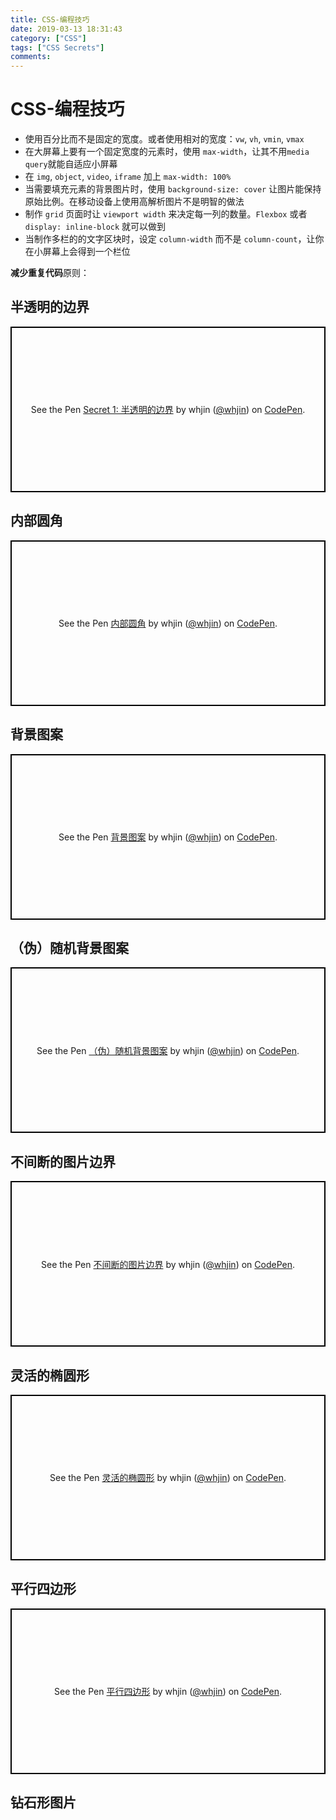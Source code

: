 ```yaml
---
title: CSS-编程技巧
date: 2019-03-13 18:31:43
category: ["CSS"]
tags: ["CSS Secrets"]
comments:
---
```


# CSS-编程技巧 #

- 使用百分比而不是固定的宽度。或者使用相对的宽度：`vw`, `vh`, `vmin`, `vmax`
- 在大屏幕上要有一个固定宽度的元素时，使用 `max-width`，让其不用`media query`就能自适应小屏幕
- 在 `img`, `object`, `video`, `iframe` 加上 `max-width: 100%`
- 当需要填充元素的背景图片时，使用 `background-size: cover` 让图片能保持原始比例。在移动设备上使用高解析图片不是明智的做法
- 制作 `grid` 页面时让 `viewport width` 来决定每一列的数量。`Flexbox` 或者 `display: inline-block` 就可以做到
- 当制作多栏的的文字区块时，设定 `column-width` 而不是 `column-count`，让你在小屏幕上会得到一个栏位

<!--more-->

**减少重复代码**原则：

## 半透明的边界 ##

<p class="codepen" data-height="365" data-theme-id="0" data-default-tab="result" data-user="whjin" data-slug-hash="QoaWPX" style="height: 265px; box-sizing: border-box; display: flex; align-items: center; justify-content: center; border: 2px solid black; margin: 1em 0; padding: 1em;" data-pen-title="Secret 1: 半透明的边界">
  <span>See the Pen <a href="https://codepen.io/whjin/pen/QoaWPX/">
  Secret 1: 半透明的边界</a> by whjin (<a href="https://codepen.io/whjin">@whjin</a>)
  on <a href="https://codepen.io">CodePen</a>.</span>
</p>
<script async src="https://static.codepen.io/assets/embed/ei.js"></script>

## 内部圆角 ##

<p class="codepen" data-height="365" data-theme-id="0" data-default-tab="result" data-user="whjin" data-slug-hash="JzMJRY" style="height: 265px; box-sizing: border-box; display: flex; align-items: center; justify-content: center; border: 2px solid black; margin: 1em 0; padding: 1em;" data-pen-title="内部圆角">
  <span>See the Pen <a href="https://codepen.io/whjin/pen/JzMJRY/">
  内部圆角</a> by whjin (<a href="https://codepen.io/whjin">@whjin</a>)
  on <a href="https://codepen.io">CodePen</a>.</span>
</p>
<script async src="https://static.codepen.io/assets/embed/ei.js"></script>

## 背景图案 ##

<p class="codepen" data-height="465" data-theme-id="0" data-default-tab="result" data-user="whjin" data-slug-hash="BbYaGV" style="height: 265px; box-sizing: border-box; display: flex; align-items: center; justify-content: center; border: 2px solid black; margin: 1em 0; padding: 1em;" data-pen-title="背景图案">
  <span>See the Pen <a href="https://codepen.io/whjin/pen/BbYaGV/">
  背景图案</a> by whjin (<a href="https://codepen.io/whjin">@whjin</a>)
  on <a href="https://codepen.io">CodePen</a>.</span>
</p>
<script async src="https://static.codepen.io/assets/embed/ei.js"></script>

## （伪）随机背景图案 ##

<p class="codepen" data-height="465" data-theme-id="0" data-default-tab="result" data-user="whjin" data-slug-hash="qvxEjP" style="height: 265px; box-sizing: border-box; display: flex; align-items: center; justify-content: center; border: 2px solid black; margin: 1em 0; padding: 1em;" data-pen-title="（伪）随机背景图案">
  <span>See the Pen <a href="https://codepen.io/whjin/pen/qvxEjP/">
  （伪）随机背景图案</a> by whjin (<a href="https://codepen.io/whjin">@whjin</a>)
  on <a href="https://codepen.io">CodePen</a>.</span>
</p>
<script async src="https://static.codepen.io/assets/embed/ei.js"></script>

## 不间断的图片边界 ##

<p class="codepen" data-height="465" data-theme-id="0" data-default-tab="result" data-user="whjin" data-slug-hash="EMQKvp" style="height: 265px; box-sizing: border-box; display: flex; align-items: center; justify-content: center; border: 2px solid black; margin: 1em 0; padding: 1em;" data-pen-title="不间断的图片边界">
  <span>See the Pen <a href="https://codepen.io/whjin/pen/EMQKvp/">
  不间断的图片边界</a> by whjin (<a href="https://codepen.io/whjin">@whjin</a>)
  on <a href="https://codepen.io">CodePen</a>.</span>
</p>
<script async src="https://static.codepen.io/assets/embed/ei.js"></script>

## 灵活的椭圆形 ##

<p class="codepen" data-height="365" data-theme-id="0" data-default-tab="result" data-user="whjin" data-slug-hash="eXVzzx" style="height: 265px; box-sizing: border-box; display: flex; align-items: center; justify-content: center; border: 2px solid black; margin: 1em 0; padding: 1em;" data-pen-title="灵活的椭圆形">
  <span>See the Pen <a href="https://codepen.io/whjin/pen/eXVzzx/">
  灵活的椭圆形</a> by whjin (<a href="https://codepen.io/whjin">@whjin</a>)
  on <a href="https://codepen.io">CodePen</a>.</span>
</p>
<script async src="https://static.codepen.io/assets/embed/ei.js"></script>

## 平行四边形 ##

<p class="codepen" data-height="465" data-theme-id="0" data-default-tab="result" data-user="whjin" data-slug-hash="qvoqbo" style="height: 265px; box-sizing: border-box; display: flex; align-items: center; justify-content: center; border: 2px solid black; margin: 1em 0; padding: 1em;" data-pen-title="平行四边形">
  <span>See the Pen <a href="https://codepen.io/whjin/pen/qvoqbo/">
  平行四边形</a> by whjin (<a href="https://codepen.io/whjin">@whjin</a>)
  on <a href="https://codepen.io">CodePen</a>.</span>
</p>
<script async src="https://static.codepen.io/assets/embed/ei.js"></script>

## 钻石形图片 ##